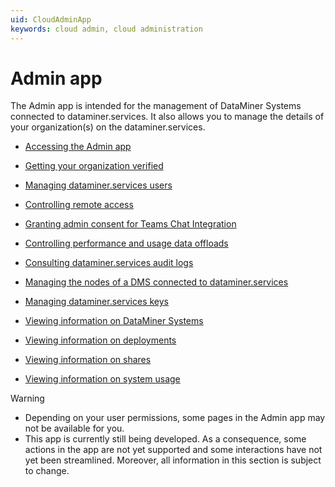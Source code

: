 ```yaml
---
uid: CloudAdminApp
keywords: cloud admin, cloud administration
---
```


# Admin app

The Admin app is intended for the management of DataMiner Systems connected to dataminer.services. It also allows you to manage the details of your organization(s) on the dataminer.services.

- [Accessing the Admin app](xref:Accessing_the_Admin_app)

- [Getting your organization verified](xref:CloudConnectionVerification)

- [Managing dataminer.services users](xref:Managing_DCP_users)

- [Controlling remote access](xref:Controlling_remote_access)

- [Granting admin consent for Teams Chat Integration](xref:Granting_admin_consent)

- [Controlling performance and usage data offloads](xref:Controlling_cloudfeed_data_offloads)

- [Consulting dataminer.services audit logs](xref:DCP_Auditing)

- [Managing the nodes of a DMS connected to dataminer.services](xref:Managing_cloud-connected_nodes)

- [Managing dataminer.services keys](xref:Managing_DCP_keys)

- [Viewing information on DataMiner Systems](xref:Viewing_info_on_DMS)

- [Viewing information on deployments](xref:Viewing_info_on_deployments)

- [Viewing information on shares](xref:Viewing_info_on_shares)

- [Viewing information on system usage](xref:Viewing_info_on_system_usage)

> [!WARNING]
>
> - Depending on your user permissions, some pages in the Admin app may not be available for you.
> - This app is currently still being developed. As a consequence, some actions in the app are not yet supported and some interactions have not yet been streamlined. Moreover, all information in this section is subject to change.
